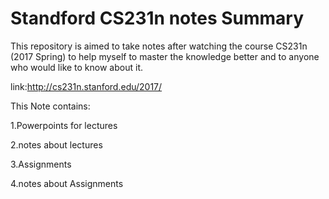 # Standford CS231n notes Summary
This repository is aimed to take notes after watching the course CS231n (2017 Spring) to help myself to master the knowledge better and to anyone who would like to know about it.

link:http://cs231n.stanford.edu/2017/

This Note contains: 

1.Powerpoints for lectures

2.notes about lectures 

3.Assignments

4.notes about Assignments
